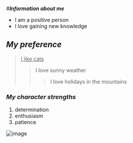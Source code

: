 #***Information about me***

* I am a positive person
* I love gaining new knowledge

## _My preference_
><u>I like cats</u>
>>I love sunny weather
>>>I love holidays in the mountains
### _My character strengths_
1. determination
2. enthusiasm
3. patience

![image](https://github.com/Tanny666/About-me/assets/168077383/d202e294-0ec5-4124-b1dc-6a00b351aaf6)
